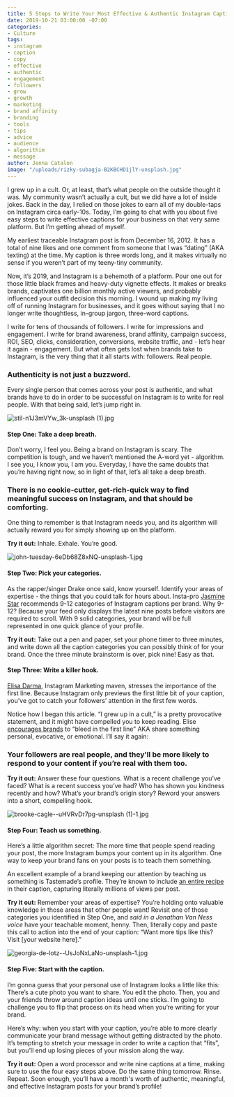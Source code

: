 ```yaml
---
title: 5 Steps to Write Your Most Effective & Authentic Instagram Caption Yet
date: 2019-10-21 03:00:00 -07:00
categories:
- Culture
tags:
- instagram
- caption
- copy
- effective
- authentic
- engagement
- followers
- grow
- growth
- marketing
- brand affinity
- branding
- tools
- tips
- advice
- audience
- algorithim
- message
author: Jenna Catalon
image: "/uploads/rizky-subagja-B2KBCHD1jlY-unsplash.jpg"
---
```


I grew up in a cult. Or, at least, that’s what people on the outside thought it was. My community wasn’t actually a cult, but we did have a lot of inside jokes. Back in the day, I relied on those jokes to earn all of my double-taps on Instagram circa early-10s. Today, I’m going to chat with you about five easy steps to write effective captions for your business on that very same platform. But I’m getting ahead of myself.

My earliest traceable Instagram post is from December 16, 2012. It has a total of nine likes and one comment from someone that I was “dating” (AKA texting) at the time. My caption is three words long, and it makes virtually no sense if you weren’t part of my teeny-tiny community.

Now, it’s 2019, and Instagram is a behemoth of a platform. Pour one out for those little black frames and heavy-duty vignette effects. It makes or breaks brands, captivates one billion monthly active viewers, and probably influenced your outfit decision this morning. I wound up making my living off of running Instagram for businesses, and it goes without saying that I no longer write thoughtless, in-group jargon, three-word captions.

I write for tens of thousands of followers. I write for impressions and engagement. I write for brand awareness, brand affinity, campaign success, ROI, SEO, clicks, consideration, conversions, website traffic, and - let’s hear it again - engagement. But what often gets lost when brands take to Instagram, is the very thing that it all starts with: followers. Real people. 

### Authenticity is not just a buzzword. 

Every single person that comes across your post is authentic, and what brands have to do in order to be successful on Instagram is to write for real people. With that being said, let’s jump right in.

![stil-n1J3mVYw_3k-unsplash (1).jpg](/uploads/stil-n1J3mVYw_3k-unsplash%20(1).jpg)

#### Step One: Take a deep breath.

Don’t worry, I feel you. Being a brand on Instagram is scary. The competition is tough, and we haven’t mentioned the A-word yet - algorithm. I see you, I know you, I am you. Everyday, I have the same doubts that you’re having right now, so in light of that, let’s all take a deep breath. 

### There is no cookie-cutter, get-rich-quick way to find meaningful success on Instagram, and that should be comforting. 

One thing to remember is that Instagram needs you, and its algorithm will actually reward you for simply showing up on the platform. 

**Try it out:** Inhale. Exhale. You’re good.

![john-tuesday-6eDb68Z8xNQ-unsplash-1.jpg](/uploads/john-tuesday-6eDb68Z8xNQ-unsplash-1.jpg)

#### Step Two: Pick your categories.
	
As the rapper/singer Drake once said, know yourself. Identify your areas of expertise - the things that you could talk for hours about. Insta-pro [Jasmine Star](https://www.instagram.com/jasminestar/) recommends 9-12 categories of Instagram captions per brand. Why 9-12? Because your feed only displays the latest nine posts before visitors are required to scroll. With 9 solid categories, your brand will be full represented in one quick glance of your profile.

**Try it out:** Take out a pen and paper, set your phone timer to three minutes, and write down all the caption categories you can possibly think of for your brand. Once the three minute brainstorm is over, pick nine! Easy as that.

#### Step Three: Write a killer hook.
	
[Elisa Darma](https://www.instagram.com/elisedarma/), Instagram Marketing maven, stresses the importance of the first line. Because Instagram only previews the first little bit of your caption, you’ve got to catch your followers’ attention in the first few words.
	
Notice how I began this article. “I grew up in a cult,” is a pretty provocative statement, and it might have compelled you to keep reading. Elise [encourages brands](https://www.instagram.com/tv/Bz-1oSvHAbl/?utm_source=ig_web_copy_link) to “bleed in the first line” AKA share something personal, evocative, or emotional. I’ll say it again: 

### Your followers are real people, and they’ll be more likely to respond to your content if you’re real with them too.
	
**Try it out:** Answer these four questions. What is a recent challenge you’ve faced? What is a recent success you’ve had? Who has shown you kindness recently and how? What’s your brand’s origin story? Reword your answers into a short, compelling hook.

![brooke-cagle--uHVRvDr7pg-unsplash (1)-1.jpg](/uploads/brooke-cagle--uHVRvDr7pg-unsplash%20(1)-1.jpg)

#### Step Four: Teach us something.
	
Here’s a little algorithm secret: The more time that people spend reading your post, the more Instagram bumps your content up in its algorithm. One way to keep your brand fans on your posts is to teach them something. 
	
An excellent example of a brand keeping our attention by teaching us something is Tastemade’s profile. They’re known to include [an entire recipe](https://www.instagram.com/p/B1471E5Dgpo/?utm_source=ig_web_copy_link) in their caption, capturing literally millions of views per post.

**Try it out:** Remember your areas of expertise? You’re holding onto valuable knowledge in those areas that other people want! Revisit one of those categories you identified in Step One, and *said in a Jonathan Van Ness voice* have your teachable moment, henny. Then, literally copy and paste this call to action into the end of your caption: “Want more tips like this? Visit [your website here].”

![georgia-de-lotz--UsJoNxLaNo-unsplash-1.jpg](/uploads/georgia-de-lotz--UsJoNxLaNo-unsplash-1.jpg)

#### Step Five: Start with the caption. 
	
I’m gonna guess that your personal use of Instagram looks a little like this: There’s a cute photo you want to share. You edit the photo. Then, you and your friends throw around caption ideas until one sticks. I’m going to challenge you to flip that process on its head when you’re writing for your brand. 
	
Here’s why: when you start with your caption, you’re able to more clearly communicate your brand message without getting distracted by the photo. It’s tempting to stretch your message in order to write a caption that “fits”, but you’ll end up losing pieces of your mission along the way.

**Try it out:** Open a word processor and write nine captions at a time, making sure to use the four easy steps above. Do the same thing tomorrow. Rinse. Repeat. Soon enough, you’ll have a month's worth of authentic, meaningful, and effective Instagram posts for your brand’s profile!